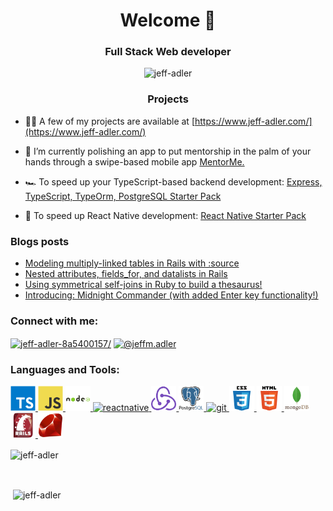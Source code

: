 <h1 align="center">Welcome 🙇 </h1>
<h3 align="center">Full Stack Web developer</h3>

<p align="center"> <img src="https://komarev.com/ghpvc/?username=jeff-adler" alt="jeff-adler" /> </p>

<h3 align="center">Projects</h3>

- 👨‍💻 A few of my projects are available at [https://www.jeff-adler.com/](https://www.jeff-adler.com/)

- 📱 I’m currently polishing an app to put mentorship in the palm of your hands through a swipe-based mobile app [MentorMe.](https://www.jeff-adler.com/project/2020-10-05-mentorme)

- 🏎️ To speed up your TypeScript-based backend development: [Express, TypeScript, TypeOrm, PostgreSQL Starter Pack](https://github.com/Jeff-Adler/Express_TypeScript_TypeORM_PSQL_StarterPack_v3)

- 🚄 To speed up React Native development: [React Native Starter Pack](https://github.com/Jeff-Adler/react-native-navigation-example)

### Blogs posts

<!-- BLOG-POST-LIST:START -->
- [Modeling multiply-linked tables in Rails with :source](https://medium.com/@jeffm.adler/modeling-multiply-linked-tables-in-rails-with-source-b3b0137d0179?source=rss-fd1089d8862------2)
- [Nested attributes, fields_for, and datalists in Rails](https://medium.com/@jeffm.adler/nested-attributes-fields-for-and-datalists-in-rails-4838204556ff?source=rss-fd1089d8862------2)
- [Using symmetrical self-joins in Ruby to build a thesaurus!](https://medium.com/@jeffm.adler/using-symmetrical-self-joins-in-ruby-to-build-a-thesaurus-f3760167d00e?source=rss-fd1089d8862------2)
- [Introducing: Midnight Commander (with added Enter key functionality!)](https://medium.com/@jeffm.adler/a-quick-fix-way-to-go-full-terminal-on-a-mac-ef5ae6a26604?source=rss-fd1089d8862------2)
<!-- BLOG-POST-LIST:END -->

<p align="left">
<h3 align="left">Connect with me:</h3>
<a href="https://linkedin.com/in/jeff-adler-8a5400157/" target="blank"><img align="center" src="https://cdn.jsdelivr.net/npm/simple-icons@3.0.1/icons/linkedin.svg" alt="jeff-adler-8a5400157/" height="30" width="40" /></a>
<a href="https://medium.com/@jeffm.adler" target="blank"><img align="center" src="https://cdn.jsdelivr.net/npm/simple-icons@3.0.1/icons/medium.svg" alt="@jeffm.adler" height="30" width="40" /></a>
</p>

<h3 align="left">Languages and Tools:</h3>
<p align="left"> <a href="https://www.typescriptlang.org/" target="_blank"> <img src="https://raw.githubusercontent.com/devicons/devicon/master/icons/typescript/typescript-original.svg" alt="typescript" width="40" height="40"/> </a> <a href="https://developer.mozilla.org/en-US/docs/Web/JavaScript" target="_blank"> <img src="https://raw.githubusercontent.com/devicons/devicon/master/icons/javascript/javascript-original.svg" alt="javascript" width="40" height="40"/> </a> <a href="https://nodejs.org" target="_blank"> <img src="https://raw.githubusercontent.com/devicons/devicon/master/icons/nodejs/nodejs-original-wordmark.svg" alt="nodejs" width="40" height="40"/> </a> <a href="https://reactnative.dev/" target="_blank"> <img src="https://reactnative.dev/img/header_logo.svg" alt="reactnative" width="40" height="40"/> </a> <a href="https://redux.js.org" target="_blank"> <img src="https://raw.githubusercontent.com/devicons/devicon/master/icons/redux/redux-original.svg" alt="redux" width="40" height="40"/> </a> <a href="https://www.postgresql.org" target="_blank"> <img src="https://raw.githubusercontent.com/devicons/devicon/master/icons/postgresql/postgresql-original-wordmark.svg" alt="postgresql" width="40" height="40"/> </a> <a href="https://git-scm.com/" target="_blank"> <img src="https://www.vectorlogo.zone/logos/git-scm/git-scm-icon.svg" alt="git" width="40" height="40"/> </a> <a href="https://www.w3schools.com/css/" target="_blank"> <img src="https://raw.githubusercontent.com/devicons/devicon/master/icons/css3/css3-original-wordmark.svg" alt="css3" width="40" height="40"/> </a> <a href="https://www.w3.org/html/" target="_blank"> <img src="https://raw.githubusercontent.com/devicons/devicon/master/icons/html5/html5-original-wordmark.svg" alt="html5" width="40" height="40"/> </a>  <a href="https://www.mongodb.com/" target="_blank"> <img src="https://raw.githubusercontent.com/devicons/devicon/master/icons/mongodb/mongodb-original-wordmark.svg" alt="mongodb" width="40" height="40"/> </a> <a href="https://rubyonrails.org" target="_blank"> <img src="https://raw.githubusercontent.com/devicons/devicon/master/icons/rails/rails-original-wordmark.svg" alt="rails" width="40" height="40"/> </a>  <a href="https://www.ruby-lang.org/en/" target="_blank"> <img src="https://raw.githubusercontent.com/devicons/devicon/master/icons/ruby/ruby-original.svg" alt="ruby" width="40" height="40"/> </a> </p>

<p><img align="center" src="https://github-readme-stats.vercel.app/api/top-langs/?username=jeff-adler&layout=compact" alt="jeff-adler" /></p> </br>

<p>&nbsp;<img align="center" src="https://github-readme-stats.vercel.app/api?username=jeff-adler&show_icons=true" alt="jeff-adler" /></p>
